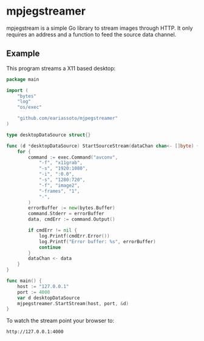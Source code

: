 # mpjegstreamer

mpjegstream is a simple Go library to stream images through HTTP. It only requires an address and a function to feed the source data channel.

## Example
This program streams a X11 based desktop:
```go
package main

import (
	"bytes"
	"log"
	"os/exec"

	"github.com/eariassoto/mjpegstreamer"
)

type desktopDataSource struct{}

func (d *desktopDataSource) StartSourceStream(dataChan chan<- []byte) {
	for {
		command := exec.Command("avconv",
			"-f", "x11grab",
			"-s", "1920:1080",
			"-i", ":0.0",
			"-s", "1280:720",
			"-f", "image2",
			"-frames", "1",
			"-",
		)
		errorBuffer := new(bytes.Buffer)
		command.Stderr = errorBuffer
		data, cmdErr := command.Output()

		if cmdErr != nil {
			log.Printf(cmdErr.Error())
			log.Printf("Error buffer: %s", errorBuffer)
			continue
		}
		dataChan <- data
	}
}

func main() {
	host := "127.0.0.1"
	port := 4000
	var d desktopDataSource
	mjpegstreamer.StartStream(host, port, &d)
}
```
To watch the stream point your browser to:
```bash
http://127.0.0.1:4000
```
